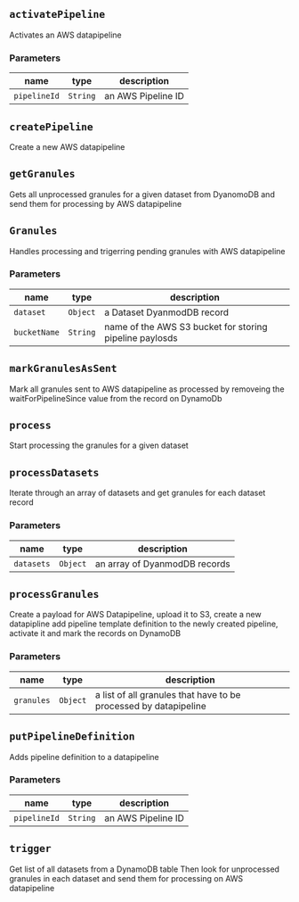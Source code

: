 ## `activatePipeline`

Activates an AWS datapipeline

### Parameters

| name | type | description |
| ---- | ---- | ----------- |
| `pipelineId` | `String` | an AWS Pipeline ID |




## `createPipeline`

Create a new AWS datapipeline





## `getGranules`

Gets all unprocessed granules for a given dataset from DyanomoDB
and send them for processing by AWS datapipeline





## `Granules`

Handles processing and trigerring pending granules with AWS datapipeline

### Parameters

| name | type | description |
| ---- | ---- | ----------- |
| `dataset` | `Object` | a Dataset DyanmodDB record |
| `bucketName` | `String` | name of the AWS S3 bucket for storing pipeline paylosds |




## `markGranulesAsSent`

Mark all granules sent to AWS datapipeline as processed
by removeing the waitForPipelineSince value from the record on DynamoDb





## `process`

Start processing the granules for a given dataset





## `processDatasets`

Iterate through an array of datasets and get granules for each dataset record

### Parameters

| name | type | description |
| ---- | ---- | ----------- |
| `datasets` | `Object` | an array of DyanmodDB records |




## `processGranules`

Create a payload for AWS Datapipeline, upload it to S3, create a new datapipline
add pipeline template definition to the newly created pipeline, activate it
and mark the records on DynamoDB

### Parameters

| name | type | description |
| ---- | ---- | ----------- |
| `granules` | `Object` | a list of all granules that have to be processed by datapipeline |




## `putPipelineDefinition`

Adds pipeline definition to a datapipeline

### Parameters

| name | type | description |
| ---- | ---- | ----------- |
| `pipelineId` | `String` | an AWS Pipeline ID |




## `trigger`

Get list of all datasets from a DynamoDB table
Then look for unprocessed granules in each dataset and
send them for processing on AWS datapipeline





